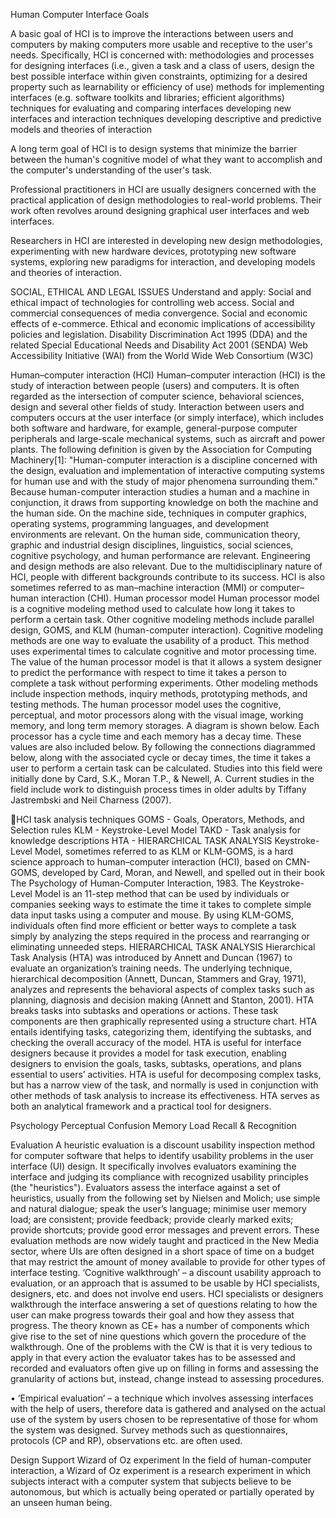 Human Computer Interface
Goals

A basic goal of HCI is to improve the interactions between users and computers by making computers more usable and receptive to the user's needs. Specifically, HCI is concerned with:
methodologies and processes for designing interfaces (i.e., given a task and a class of users, design the best possible interface within given constraints, optimizing for a desired property such as learnability or efficiency of use)
methods for implementing interfaces (e.g. software toolkits and libraries; efficient algorithms)
techniques for evaluating and comparing interfaces
developing new interfaces and interaction techniques
developing descriptive and predictive models and theories of interaction

A long term goal of HCI is to design systems that minimize the barrier between the human's cognitive model of what they want to accomplish and the computer's understanding of the user's task.

Professional practitioners in HCI are usually designers concerned with the practical application of design methodologies to real-world problems. Their work often revolves around designing graphical user interfaces and web interfaces.


Researchers in HCI are interested in developing new design methodologies, experimenting with new hardware devices, prototyping new software systems, exploring new paradigms for interaction, and developing models and theories of interaction.

SOCIAL, ETHICAL AND LEGAL ISSUES
Understand and apply:
Social and ethical impact of technologies for controlling web access.
Social and commercial consequences of media convergence.
Social and economic effects of e-commerce.
Ethical and economic implications of accessibility policies and legislation.
Disability Discrimination Act 1995 (DDA) and the related Special Educational Needs and Disability Act 2001 (SENDA)
Web Accessibility Initiative (WAI) from the World Wide Web Consortium (W3C)


Human–computer interaction (HCI) 
Human–computer interaction (HCI) is the study of interaction between people (users) and computers. It is often regarded as the intersection of computer science, behavioral sciences, design and several other fields of study. Interaction between users and computers occurs at the user interface (or simply interface), which includes both software and hardware, for example, general-purpose computer peripherals and large-scale mechanical systems, such as aircraft and power plants. The following definition is given by the Association for Computing Machinery[1]:
"Human-computer interaction is a discipline concerned with the design, evaluation and implementation of interactive computing systems for human use and with the study of major phenomena surrounding them." 
Because human-computer interaction studies a human and a machine in conjunction, it draws from supporting knowledge on both the machine and the human side. On the machine side, techniques in computer graphics, operating systems, programming languages, and development environments are relevant. On the human side, communication theory, graphic and industrial design disciplines, linguistics, social sciences, cognitive psychology, and human performance are relevant. Engineering and design methods are also relevant. Due to the multidisciplinary nature of HCI, people with different backgrounds contribute to its success. HCI is also sometimes referred to as man–machine interaction (MMI) or computer–human interaction (CHI).
Human processor model 
Human processor model is a cognitive modeling method used to calculate how long it takes to perform a certain task. Other cognitive modeling methods include parallel design, GOMS, and KLM (human-computer interaction). Cognitive modeling methods are one way to evaluate the usability of a product. This method uses experimental times to calculate cognitive and motor processing time. The value of the human processor model is that it allows a system designer to predict the performance with respect to time it takes a person to complete a task without performing experiments. Other modeling methods include inspection methods, inquiry methods, prototyping methods, and testing methods.
The human processor model uses the cognitive, perceptual, and motor processors along with the visual image, working memory, and long term memory storages. A diagram is shown below. Each processor has a cycle time and each memory has a decay time. These values are also included below. By following the connections diagrammed below, along with the associated cycle or decay times, the time it takes a user to perform a certain task can be calculated. Studies into this field were initially done by Card, S.K., Moran T.P., & Newell, A. Current studies in the field include work to distinguish process times in older adults by Tiffany Jastrembski and Neil Charness (2007).
 



HCI task analysis techniques
GOMS - Goals, Operators, Methods, and Selection rules
KLM - Keystroke-Level Model
TAKD - Task analysis for knowledge descriptions
HTA - HIERARCHICAL TASK ANALYSIS 
Keystroke-Level Model, sometimes referred to as KLM or KLM-GOMS, is a hard science approach to human–computer interaction (HCI), based on CMN-GOMS, developed by Card, Moran, and Newell, and spelled out in their book The Psychology of Human-Computer Interaction, 1983. The Keystroke-Level Model is an 11-step method that can be used by individuals or companies seeking ways to estimate the time it takes to complete simple data input tasks using a computer and mouse. By using KLM-GOMS, individuals often find more efficient or better ways to complete a task simply by analyzing the steps required in the process and rearranging or eliminating unneeded steps.
HIERARCHICAL TASK ANALYSIS 
Hierarchical Task Analysis (HTA) was introduced by Annett and Duncan (1967) to evaluate an organization’s training needs. The underlying technique, hierarchical decomposition (Annett, Duncan, Stammers and Gray, 1971), analyzes and represents the behavioral aspects of complex tasks such as planning, diagnosis and decision making (Annett and Stanton, 2001). HTA breaks tasks into subtasks and operations or actions. These task components are then graphically represented using a structure chart. HTA entails identifying tasks, categorizing them, identifying the subtasks, and checking the overall accuracy of the model. 
HTA is useful for interface designers because it provides a model for task execution, enabling designers to envision the goals, tasks, subtasks, operations, and plans essential to users’ activities. HTA is useful for decomposing complex tasks, but has a narrow view of the task, and normally is used in conjunction with other methods of task analysis to increase its effectiveness. HTA serves as both an analytical framework and a practical tool for designers.

 Psychology
Perceptual Confusion
Memory Load
Recall & Recognition


Evaluation
A heuristic evaluation is a discount usability inspection method for computer software that helps to identify usability problems in the user interface (UI) design. It specifically involves evaluators examining the interface and judging its compliance with recognized usability principles (the "heuristics"). 
Evaluators assess the interface against a set of heuristics, usually from the following set by Nielsen and Molich; use simple and natural dialogue; speak the user’s
language; minimise user memory load; are consistent; provide
feedback; provide clearly marked exits; provide shortcuts; provide good error messages and prevent errors.
These evaluation methods are now widely taught and practiced in the New Media sector, where UIs are often designed in a short space of time on a budget that may restrict the amount of money available to provide for other types of interface testing. 
‘Cognitive walkthrough’ – a discount usability approach to evaluation,
or an approach that is assumed to be usable by HCI specialists,
designers, etc. and does not involve end users. HCI specialists or
designers walkthrough the interface answering a set of questions
relating to how the user can make progress towards their goal and how
they assess that progress. The theory known as CE+ has a number of
components which give rise to the set of nine questions which govern
the procedure of the walkthrough. One of the problems with the CW is
that it is very tedious to apply in that every action the evaluator takes
has to be assessed and recorded and evaluators often give up on filling
in forms and assessing the granularity of actions but, instead, change
instead to assessing procedures.

• ‘Empirical evaluation’ – a technique which involves assessing interfaces
with the help of users, therefore data is gathered and analysed on the
actual use of the system by users chosen to be representative of those
for whom the system was designed. Survey methods such as questionnaires, protocols (CP and RP), observations etc. are often used.

Design Support
Wizard of Oz experiment 
In the field of human-computer interaction, a Wizard of Oz experiment is a research experiment in which subjects interact with a computer system that subjects believe to be autonomous, but which is actually being operated or partially operated by an unseen human being.


